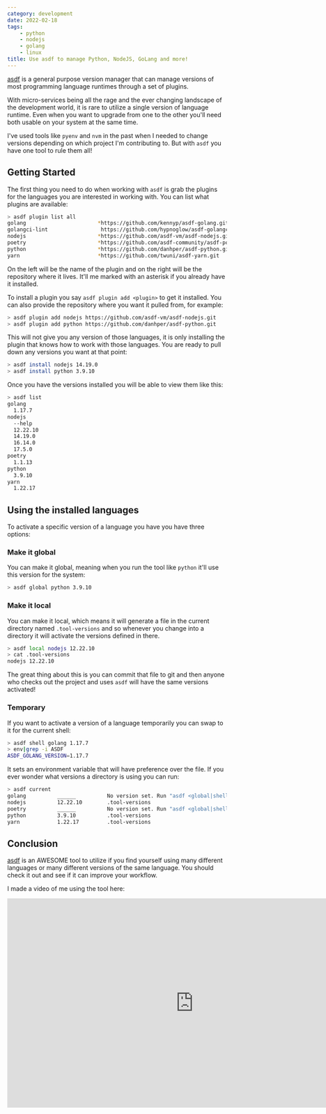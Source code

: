 ```yaml
---
category: development
date: 2022-02-18
tags:
    - python
    - nodejs
    - golang
    - linux
title: Use asdf to manage Python, NodeJS, GoLang and more!
---
```


[asdf](https://asdf-vm.com/) is a general purpose version manager that
can manage versions of most programming language runtimes through a set
of plugins.

With micro-services being all the rage and the ever changing landscape
of the development world, it is rare to utilize a single version of
language runtime. Even when you want to upgrade from one to the other
you'll need both usable on your system at the same time.

I've used tools like `pyenv` and `nvm` in the past when I needed to change
versions depending on which project I'm contributing to. But with `asdf`
you have one tool to rule them all!


## Getting Started

The first thing you need to do when working with `asdf` is grab the
plugins for the languages you are interested in working with. You can list
what plugins are available:

```bash
> asdf plugin list all
golang                       *https://github.com/kennyp/asdf-golang.git
golangci-lint                 https://github.com/hypnoglow/asdf-golangci-lint.git
nodejs                       *https://github.com/asdf-vm/asdf-nodejs.git
poetry                       *https://github.com/asdf-community/asdf-poetry.git
python                       *https://github.com/danhper/asdf-python.git
yarn                         *https://github.com/twuni/asdf-yarn.git
```

On the left will be the name of the plugin and on the right will be the repository
where it lives.  It'll me marked with an asterisk if you already have it installed.

To install a plugin you say `asdf plugin add <plugin>` to get it installed.  You can
also provide the repository where you want it pulled from, for example:

```bash
> asdf plugin add nodejs https://github.com/asdf-vm/asdf-nodejs.git
> asdf plugin add python https://github.com/danhper/asdf-python.git
```

This will not give you any version of those languages, it is only installing the
plugin that knows how to work with those languages.   You are ready to pull down
any versions you want at that point:

```bash
> asdf install nodejs 14.19.0
> asdf install python 3.9.10
```

Once you have the versions installed you will be able to view them like this:

```bash
> asdf list
golang
  1.17.7
nodejs
  --help
  12.22.10
  14.19.0
  16.14.0
  17.5.0
poetry
  1.1.13
python
  3.9.10
yarn
  1.22.17
```

## Using the installed languages
To activate a specific version of a language you have you have three options:

### Make it global
You can make it global, meaning when you run the tool like `python` it'll use
this version for the system:

```bash
> asdf global python 3.9.10
```

### Make it local
You can make it local, which means it will generate a file in the current
directory named `.tool-versions` and so whenever you change into a directory
it will activate the versions defined in there.

```bash
> asdf local nodejs 12.22.10
> cat .tool-versions 
nodejs 12.22.10
```

The great thing about this is you can commit that file to git and then anyone
who checks out the project and uses `asdf` will have the same versions activated!

### Temporary
If you want to activate a version of a language temporarily you can swap to it
for the current shell:

```bash
> asdf shell golang 1.17.7
> env|grep -i ASDF
ASDF_GOLANG_VERSION=1.17.7
```

It sets an environment variable that will have preference over the file. If you
ever wonder what versions a directory is using you can run:

```bash
> asdf current
golang          ______          No version set. Run "asdf <global|shell|local> golang <version>"
nodejs          12.22.10        .tool-versions
poetry          ______          No version set. Run "asdf <global|shell|local> poetry <version>"
python          3.9.10          .tool-versions
yarn            1.22.17         .tool-versions
```


## Conclusion
[asdf](https://asdf-vm.com/)  is an AWESOME tool to utilize if you find yourself using many
different languages or many different versions of the same language. You should check it out
and see if it can improve your workflow.

I made a video of me using the tool here:

<iframe width="854" height="480" src="https://www.youtube.com/embed/RTaqWRj-6Lg"
    title="YouTube video player"
    frameborder="0"
    allow="accelerometer; autoplay; clipboard-write; encrypted-media; gyroscope; picture-in-picture"
    allowfullscreen
></iframe>
